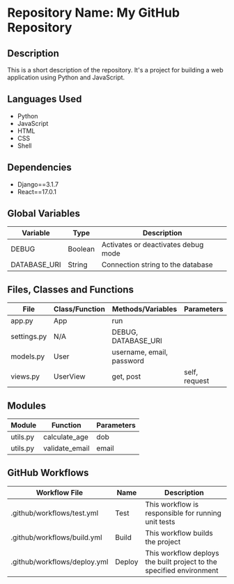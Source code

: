 # Repository Name: My GitHub Repository

## Description
This is a short description of the repository. It's a project for building a web application using Python and JavaScript.

## Languages Used
- Python
- JavaScript
- HTML
- CSS
- Shell

## Dependencies
- Django==3.1.7
- React==17.0.1

## Global Variables
| Variable | Type | Description |
| --- | --- | --- |
| DEBUG | Boolean | Activates or deactivates debug mode |
| DATABASE_URI | String | Connection string to the database |

## Files, Classes and Functions
| File | Class/Function | Methods/Variables | Parameters |
| --- | --- | --- | --- |
| app.py | App | run | |
| settings.py | N/A | DEBUG, DATABASE_URI | |
| models.py | User | username, email, password | |
| views.py | UserView | get, post | self, request |

## Modules
| Module | Function | Parameters |
| --- | --- | --- |
| utils.py | calculate_age | dob |
| utils.py | validate_email | email |

## GitHub Workflows
| Workflow File | Name | Description |
| --- | --- | --- |
| .github/workflows/test.yml | Test | This workflow is responsible for running unit tests |
| .github/workflows/build.yml | Build | This workflow builds the project |
| .github/workflows/deploy.yml | Deploy | This workflow deploys the built project to the specified environment |
